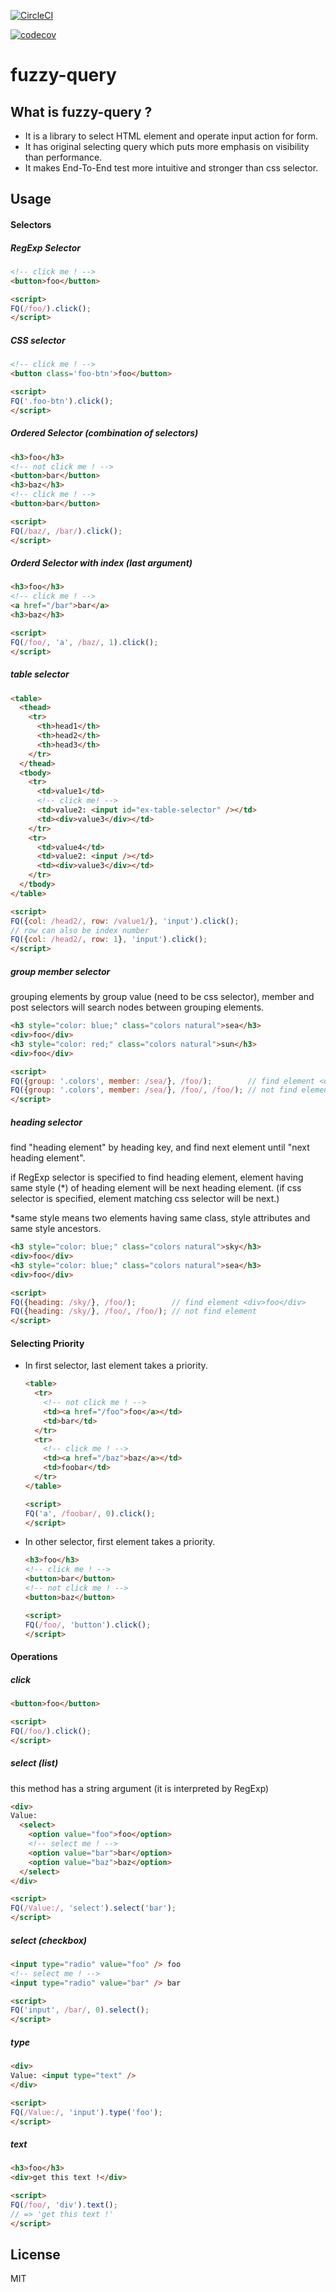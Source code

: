 [![CircleCI](https://circleci.com/gh/urahiroshi/fuzzy-query.svg?style=svg)](https://circleci.com/gh/urahiroshi/fuzzy-query)

[![codecov](https://codecov.io/gh/urahiroshi/fuzzy-query/branch/master/graph/badge.svg)](https://codecov.io/gh/urahiroshi/fuzzy-query)

fuzzy-query
===========

## What is fuzzy-query ?

- It is a library to select HTML element and operate input action for form.
- It has original selecting query which puts more emphasis on visibility than performance.
- It makes End-To-End test more intuitive and stronger than css selector.

## Usage

#### Selectors

##### RegExp Selector

  ```html
  <!-- click me ! -->
  <button>foo</button>

  <script>
  FQ(/foo/).click();
  </script>
  ```

##### CSS selector

  ```html
  <!-- click me ! -->
  <button class='foo-btn'>foo</button>

  <script>
  FQ('.foo-btn').click();
  </script>
  ```

##### Ordered Selector (combination of selectors)

  ```html
  <h3>foo</h3>
  <!-- not click me ! -->
  <button>bar</button>
  <h3>baz</h3>
  <!-- click me ! -->
  <button>bar</button>

  <script>
  FQ(/baz/, /bar/).click();
  </script>
  ```

##### Orderd Selector with index (last argument)

  ```html
  <h3>foo</h3>
  <!-- click me ! -->
  <a href="/bar">bar</a>
  <h3>baz</h3>

  <script>
  FQ(/foo/, 'a', /baz/, 1).click();
  </script>
  ```

##### table selector

  ```html
  <table>
    <thead>
      <tr>
        <th>head1</th>
        <th>head2</th>
        <th>head3</th>
      </tr>
    </thead>
    <tbody>
      <tr>
        <td>value1</td>
        <!-- click me! -->
        <td>value2: <input id="ex-table-selector" /></td>
        <td><div>value3</div></td>
      </tr>
      <tr>
        <td>value4</td>
        <td>value2: <input /></td>
        <td><div>value3</div></td>
      </tr>
    </tbody>
  </table>
  
  <script>
  FQ({col: /head2/, row: /value1/}, 'input').click();
  // row can also be index number
  FQ({col: /head2/, row: 1}, 'input').click();
  </script>
  ```

##### group member selector

grouping elements by group value (need to be css selector),
member and post selectors will search nodes between grouping elements.

  ```html
  <h3 style="color: blue;" class="colors natural">sea</h3>
  <div>foo</div>
  <h3 style="color: red;" class="colors natural">sun</h3>
  <div>foo</div>
  
  <script>
  FQ({group: '.colors', member: /sea/}, /foo/);        // find element <div>foo</div>
  FQ({group: '.colors', member: /sea/}, /foo/, /foo/); // not find element
  </script>
  ```

##### heading selector

find "heading element" by heading key,
and find next element until "next heading element".

if RegExp selector is specified to find heading element, element having same style (*) of heading element will be next heading element.
(if css selector is specified, element matching css selector will be next.)

*same style means two elements having same class, style attributes and
same style ancestors.

  ```html
  <h3 style="color: blue;" class="colors natural">sky</h3>
  <div>foo</div>
  <h3 style="color: blue;" class="colors natural">sea</h3>
  <div>foo</div>

  <script>
  FQ({heading: /sky/}, /foo/);        // find element <div>foo</div>
  FQ({heading: /sky/}, /foo/, /foo/); // not find element
  </script>
  ```

#### Selecting Priority

- In first selector, last element takes a priority.

  ```html
  <table>
    <tr>
      <!-- not click me ! -->
      <td><a href="/foo">foo</a></td>
      <td>bar</td>
    </tr>
    <tr>
      <!-- click me ! -->
      <td><a href="/baz">baz</a></td>
      <td>foobar</td>
    </tr>
  </table>

  <script>
  FQ('a', /foobar/, 0).click();
  </script>
  ```

- In other selector, first element takes a priority.

  ```html
  <h3>foo</h3>
  <!-- click me ! -->
  <button>bar</button>
  <!-- not click me ! -->
  <button>baz</button>

  <script>
  FQ(/foo/, 'button').click();
  </script>
  ```

#### Operations

##### click

  ```html
  <button>foo</button>

  <script>
  FQ(/foo/).click();
  </script>
  ```

##### select (list)

this method has a string argument (it is interpreted by RegExp)

  ```html
  <div>
  Value:
    <select>
      <option value="foo">foo</option>
      <!-- select me ! -->
      <option value="bar">bar</option>
      <option value="baz">baz</option>
    </select>
  </div>

  <script>
  FQ(/Value:/, 'select').select('bar');
  </script>
  ```

##### select (checkbox)

  ```html
  <input type="radio" value="foo" /> foo
  <!-- select me ! -->
  <input type="radio" value="bar" /> bar

  <script>
  FQ('input', /bar/, 0).select();
  </script>
  ```

##### type

  ```html
  <div>
  Value: <input type="text" />
  </div>

  <script>
  FQ(/Value:/, 'input').type('foo');
  </script>
  ```

##### text

  ```html
  <h3>foo</h3>
  <div>get this text !</div>

  <script>
  FQ(/foo/, 'div').text();
  // => 'get this text !'
  </script>
  ```

## License

MIT
